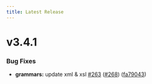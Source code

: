 ```yaml
---
title: Latest Release
---
```


# v3.4.1

### Bug Fixes

- **grammars:** update xml &amp; xsl [#263](https://github.com/massCodeIO/massCode/issues/263) ([#268](https://github.com/massCodeIO/massCode/issues/268)) ([fa79043](https://github.com/massCodeIO/massCode/commit/fa7904344f1261bcba5f2b711fd290d33275afc8))

<AssetsDownload />
